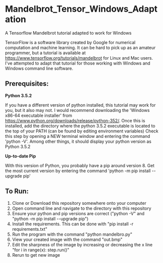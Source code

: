 # Mandelbrot_Tensor_Windows_Adaptation
A Tensorflow Mandelbrot tutorial adapted to work for Windows

TensorFlow is a software library created by Google for numerical computation and machine learning. It can be hard to pick up as an amateur programmer, but a tutorial is available at https://www.tensorflow.org/tutorials/mandelbrot for Linux and Mac users. I've attempted to adapt that tutorial for those working with Windows and Windows command line software.

## Prerequisites:


**Python 3.5.2**

If you have a different version of python installed, this tutorial may work for you, but it also may not. I would recommend downloading the 'Windows x86-64 executable installer' from https://www.python.org/downloads/release/python-352/. Once this is installed, add the directory where the python 3.5.2 executable is located to the top of your PATH (can be found by editing environment variables)
Check this step by opening a NEW terminal window and entering the command 'python -V'. Among other things, it should display your python version as Python 3.5.2


**Up-to-date Pip**

With this version of Python, you probably have a pip around version 8. Get the most current version by entering the command 'python -m pip install --upgrade pip'


## To Run:

1. Clone or Download this repository somewhere onto your computer
2. Open command line and navigate to the directory with this repository
3. Ensure your python and pip versions are correct ("python -V" and "python -m pip install --upgrade pip")
4. Install the requirements. This can be done with "pip install -r requirements.txt"
5. Run the program with the command "python mandelbro.py"
6. View your created image with the command "out.bmp"
7. Edit the sharpness of the image by increasing or decreasing the x line "for i in range(x): step.run()"
8. Rerun to get new image